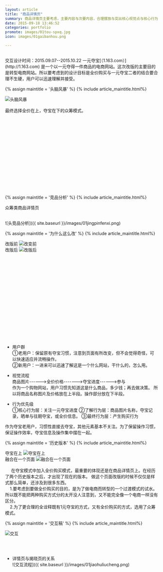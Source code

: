 ```yaml
---
layout: article
title: "商品详情页"
summary: 商品详情页主要考虑，主要内容与次要内容，合理摆放与突出核心视觉点与核心行为层。以用户去下单为主要目标。
date: 2015-09-18 13:46:52
categories: portfolio
promote: images/01tou-spxq.jpg
icon: images/01gaibanhou.png

---
```


<img src="" alt=""> 


<br />
<br />
交互设计时间：2015.09.07--2015.10.22    一元夺宝[（1.163.com）](http://1.163.com) 是一个以一元夺得一件商品的电商网站。这次改版的主要目的是转型电商网站。所以要考虑到的设计目标是全价购买与一元夺宝二者的结合要合理不生硬，用户可以迅速理解并接受。




{% assign maintitle = '头脑风暴' %}
{% include article_maintitle.html%}
<div class="article_left_img">
	<img src="{{ site.baseurl }}/images/01tounaofengbao.png" alt="头脑风暴" >  
</div>
<br />
最终选择全价在上，夺宝在下的众筹模式。
<br />

<br><br><br><br><br><br><br><br><br><br><br><br><br><br>


{% assign maintitle = '竞品分析' %}
{% include article_maintitle.html%}
<p class="text_centre">众筹类商品详情页</p>  
<br />
![头竞品分析]({{ site.baseurl }}/images/01jingpinfenxi.png)



{% assign maintitle = '为什么这么改' %}
{% include article_maintitle.html%}

<div class="article_left_img">
	改版前
	<img src="{{ site.baseurl }}/images/01gaibianqian.png" alt="改变前" >  
	
</div>

<div class="article_right_img">
	改版后
	<img src="{{ site.baseurl }}/images/01gaibanhou.png" alt="改版后" >  
	
</div>

<br><br><br><br><br><br><br><br><br><br><br><br><br><br><br><br>

* <span class="article_subtitle">用户群</span>  <br />
①老用户：保留原有夺宝习惯，注意到页面有所改变，但不会觉得奇怪，可以快速适应并流畅操作。<br>
②新用户：一进来可以迅速了解这是一个什么网站，干什么的，怎么用。

* <span class="article_subtitle">视觉流程</span> <br />
商品图片------>全价价格------->夺宝进度------>参与  <br>
作为一个购物网站，用户习惯先知道这是什么商品，多少钱；再去做决策。 所以将商品名称图片及价格放在上半段。操作部分放在下半段。

* <span class="article_subtitle">行为优先级</span> <br />
①核心行为层：关注一元夺宝进度
②了解行为层：商品图片名称，夺宝记录，晒单与往期夺宝，或全价信息。
③最终行为层：产生购买行为

作为夺宝老用户，习惯性直接去夺宝，其他元素基本不关注。为了保留操作习惯，保证操作效率，夺宝信息及操作集中摆在一起。



{% assign maintitle = '历史版本' %}
{% include article_maintitle.html%}

<div class="article_left_img">
	夺宝在上
	<img src="{{ site.baseurl }}/images/01duobaozaishang.png" alt="夺宝在上" >  
</div>
<div class="article_left_img">
	融合在一个页面
	<img src="{{ site.baseurl }}/images/01ronghe.png" alt="融合在一个页面" >  
</div>
<br />
&nbsp;&nbsp;&nbsp;&nbsp; 在夺宝模式中加入全价购买模式，最重要的体现还是在商品详情页上。在经历了两个历史版本之后，才出现了现在的版本。
做这个页面改版的时候不仅仅是样式那么简单，还涉及到很多东西。<br>
&nbsp;&nbsp;&nbsp;&nbsp;1.要考虑到要做全价购买的目的，是为了做电商而转型的一个过渡模式的试水。所以既不能把两种购买方式分的太开没人注意到，又不能完全像一个电商一样没有区分。<br>
&nbsp;&nbsp;&nbsp;&nbsp;2.为了更合理的全诠释既有1元夺宝的方式，又有全价购买的方式，选用了众筹模式。



{% assign maintitle = '交互稿' %}
{% include article_maintitle.html%}

<img src="{{ site.baseurl }}/images/01jiaohu.png" alt="交互"> 

<br /><br />

* <span class="article_subtitle">详情页与揭晓页的关系</span>  <br />
![交互流程]({{ site.baseurl }}/images/01jiaohuliucheng.png)

